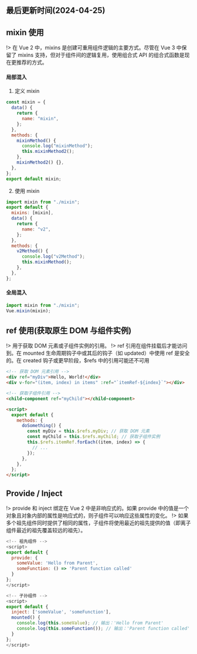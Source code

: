 <!--
 * @Description:
 * @Author: panrui
 * @Date: 2023-07-07 08:59:33
 * @LastEditTime: 2024-04-25 13:52:56
 * @LastEditors: prui
 * 不忘初心,不负梦想
-->

## 最后更新时间(2024-04-25)

## mixin 使用

!> 在 Vue 2 中，mixins 是创建可重用组件逻辑的主要方式。尽管在 Vue 3 中保留了 mixins 支持，但对于组件间的逻辑复用，使用组合式 API 的组合式函数是现在更推荐的方式。

#### 局部混入

1. 定义 mixin

```js
const mixin = {
  data() {
    return {
      name: "mixin",
    };
  },
  methods: {
    mixinMethod() {
      console.log("mixinMethod");
      this.mixinMethod2();
    },
    mixinMethod2() {},
  },
};
export default mixin;
```

2. 使用 mixin

```js
import mixin from "./mixin";
export default {
  mixins: [mixin],
  data() {
    return {
      name: "v2",
    };
  },
  methods: {
    v2Method() {
      console.log("v2Method");
      this.mixinMethod();
    },
  },
};
```

#### 全局混入

```js
import mixin from "./mixin";
Vue.mixin(mixin);
```

## ref 使用(获取原生 DOM 与组件实例)

!> 用于获取 DOM 元素或子组件实例的引用。
!> ref 引用在组件挂载后才能访问到。在 mounted 生命周期钩子中或其后的钩子（如 updated）中使用 ref 是安全的。在 created 钩子或更早阶段，$refs 中的引用可能还不可用

```html
<!-- 获取 DOM 元素引用 -->
<div ref="myDiv">Hello, World!</div>
<div v-for="(item, index) in items" :ref="`itemRef-${index}`"></div>

<!-- 获取子组件引用 -->
<child-component ref="myChild"></child-component>

<script>
  export default {
    methods: {
      doSomething() {
        const myDiv = this.$refs.myDiv; // 获取 DOM 元素
        const myChild = this.$refs.myChild; // 获取子组件实例
        this.$refs.itemRef.forEach((item, index) => {
          // ...
        });
      },
    },
  };
</script>
```

## Provide / Inject

!> provide 和 inject 绑定在 Vue 2 中是非响应式的。如果 provide 中的值是一个对象且对象内部的属性是响应式的，则子组件可以响应这些属性的变化。
!> 如果多个祖先组件同时提供了相同的属性，子组件将使用最近的祖先提供的值（即离子组件最近的祖先覆盖较远的祖先）。

```js
<!-- 祖先组件 -->
<script>
export default {
  provide: {
    someValue: 'Hello from Parent',
    someFunction: () => 'Parent function called'
  }
};
</script>

<!-- 子孙组件 -->
<script>
export default {
  inject: ['someValue', 'someFunction'],
  mounted() {
    console.log(this.someValue); // 输出：'Hello from Parent'
    console.log(this.someFunction()); // 输出：'Parent function called'
  }
};
</script>
```
